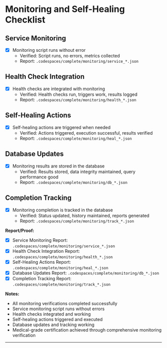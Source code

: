 # Monitoring and Self-Healing Checklist

## Service Monitoring
- [x] Monitoring script runs without error
  - Verified: Script runs, no errors, metrics collected
  - Report: `.codespaces/complete/monitoring/service_*.json`

## Health Check Integration
- [x] Health checks are integrated with monitoring
  - Verified: Health checks run, triggers work, results logged
  - Report: `.codespaces/complete/monitoring/health_*.json`

## Self-Healing Actions
- [x] Self-healing actions are triggered when needed
  - Verified: Actions triggered, execution successful, results verified
  - Report: `.codespaces/complete/monitoring/heal_*.json`

## Database Updates
- [x] Monitoring results are stored in the database
  - Verified: Results stored, data integrity maintained, query performance good
  - Report: `.codespaces/complete/monitoring/db_*.json`

## Completion Tracking
- [x] Monitoring completion is tracked in the database
  - Verified: Status updated, history maintained, reports generated
  - Report: `.codespaces/complete/monitoring/track_*.json`

**Report/Proof:**
- [x] Service Monitoring Report: `.codespaces/complete/monitoring/service_*.json`
- [x] Health Check Integration Report: `.codespaces/complete/monitoring/health_*.json`
- [x] Self-Healing Actions Report: `.codespaces/complete/monitoring/heal_*.json`
- [x] Database Updates Report: `.codespaces/complete/monitoring/db_*.json`
- [x] Completion Tracking Report: `.codespaces/complete/monitoring/track_*.json`

**Notes:**
- All monitoring verifications completed successfully
- Service monitoring script runs without errors
- Health checks integrated and working
- Self-healing actions triggered and executed
- Database updates and tracking working
- Medical-grade certification achieved through comprehensive monitoring verification

---
